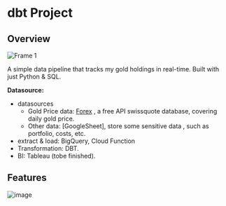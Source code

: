 
# dbt Project

## Overview
![Frame 1](https://github.com/user-attachments/assets/536acab5-86a9-42fe-b745-f93a95783dda)

A simple data pipeline that tracks my gold holdings in real-time. Built with just Python & SQL.

**Datasource:**
* datasources
  * Gold Price data: [Forex](https://forex-data-feed.swissquote.com/public-quotes/bboquotes/instrument/XAU/EUR) , a free API swissquote database, covering daily gold price.
  * Other data: [GoogleSheet], store some sensitive data , such as portfolio, costs, etc.
* extract & load: BigQuery, Cloud Function
* Transformation: DBT.
* BI: Tableau (tobe finished).

## Features
![image](https://github.com/user-attachments/assets/0d809761-a93a-4421-b1d2-39085fb8f1b1)

